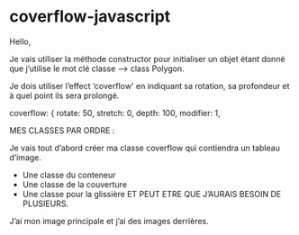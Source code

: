 # coverflow-javascript

Hello,


Je vais utiliser la méthode constructor pour initialiser un objet étant donné que j’utilise le mot clé classe —> class Polygon.

Je dois utiliser l’effect ‘coverflow' en indiquant sa rotation, sa profondeur et à quel point ils sera prolongé.

coverflow: {
    rotate: 50,
    stretch: 0,
    depth: 100,
    modifier: 1,

MES CLASSES PAR ORDRE :

Je vais tout d’abord créer ma classe coverflow qui contiendra un tableau d’image.

- Une classe du conteneur
- Une classe de la couverture
- Une classe pour la glissière ET PEUT ETRE QUE J’AURAIS BESOIN DE PLUSIEURS.

J’ai mon image principale et j’ai des images derrières.
